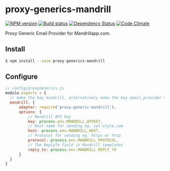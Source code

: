 # proxy-generics-mandrill

[![NPM version][npm-image]][npm-url]
[![Build status][ci-image]][ci-url]
[![Dependency Status][daviddm-image]][daviddm-url]
[![Code Climate][codeclimate-image]][codeclimate-url]

Proxy Generic Email Provider for Mandrillapp.com.

## Install

```sh
$ npm install --save proxy-generics-mandrill
```

## Configure

```js
// config/proxyGenerics.js
module.exports = {
  // make the key mandrill, alternatively make the key email_provider to be the default email provider
  mandrill: {
      adapter: require('proxy-generic-mandrill'),
      options: {
          // Mandrill API key
          key: process.env.MANDRILL_APIKEY,
          // Host name for sending eg. cal-style.com
          host: process.env.MANDRILL_HOST,
          // Protocol for sending eg. https or http
          protocol: process.env.MANDRILL_PROTOCOL,
          // The ReplyTo field in Mandrill templates
          reply_to: process.env.MANDRILL_REPLY_TO
      }
  }
}
```

[npm-image]: https://img.shields.io/npm/v/proxy-generics-mandrill.svg?style=flat-square
[npm-url]: https://npmjs.org/package/proxy-generics-mandrill
[ci-image]: https://img.shields.io/circleci/project/github/CaliStyle/proxy-generics-mandrill/master.svg
[ci-url]: https://circleci.com/gh/CaliStyle/proxy-generics-mandrill/tree/master
[daviddm-image]: http://img.shields.io/david//trailpack-proxy-generics-mandrill.svg?style=flat-square
[daviddm-url]: https://david-dm.org/CaliStyle/proxy-generics-mandrill
[codeclimate-image]: https://img.shields.io/codeclimate/github/CaliStyle/proxy-generics-mandrill.svg?style=flat-square
[codeclimate-url]: https://codeclimate.com/github/CaliStyle/proxy-generics-mandrill


